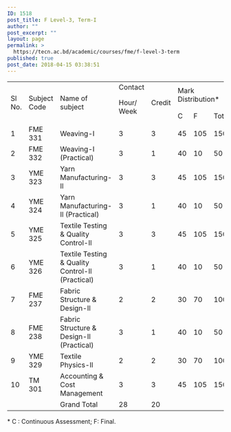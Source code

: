 ```yaml
---
ID: 1518
post_title: F Level-3, Term-I
author: ""
post_excerpt: ""
layout: page
permalink: >
  https://tecn.ac.bd/academic/courses/fme/f-level-3-term
published: true
post_date: 2018-04-15 03:38:51
---
```

<table width="634">
<tbody>
<tr>
<td rowspan="2" width="33">Sl No.</td>
<td rowspan="2" width="87">Subject Code</td>
<td rowspan="2" width="229">Name of subject</td>
<td rowspan="2" width="57">Contact

Hour/ Week</td>
<td rowspan="2" width="57">Credit</td>
<td colspan="3" width="170">Mark Distribution*</td>
</tr>
<tr>
<td width="57">C</td>
<td width="57">F</td>
<td width="56">Total</td>
</tr>
<tr>
<td width="33">1</td>
<td width="87">FME 331</td>
<td width="229">Weaving-I</td>
<td width="57">3</td>
<td width="57">3</td>
<td width="57">45</td>
<td width="57">105</td>
<td width="56">150</td>
</tr>
<tr>
<td width="33">2</td>
<td width="87">FME 332</td>
<td width="229">Weaving-I (Practical)</td>
<td width="57">3</td>
<td width="57">1</td>
<td width="57">40</td>
<td width="57">10</td>
<td width="56">50</td>
</tr>
<tr>
<td width="33">3</td>
<td width="87">YME 323</td>
<td width="229">Yarn Manufacturing-Il</td>
<td width="57">3</td>
<td width="57">3</td>
<td width="57">45</td>
<td width="57">105</td>
<td width="56">150</td>
</tr>
<tr>
<td width="33">4</td>
<td width="87">YME 324</td>
<td width="229">Yarn Manufacturing-Il (Practical)</td>
<td width="57">3</td>
<td width="57">1</td>
<td width="57">40</td>
<td width="57">10</td>
<td width="56">50</td>
</tr>
<tr>
<td width="33">5</td>
<td width="87">YME 325</td>
<td width="229">Textile Testing &amp; Quality Control-Il</td>
<td width="57">3</td>
<td width="57">3</td>
<td width="57">45</td>
<td width="57">105</td>
<td width="56">150</td>
</tr>
<tr>
<td width="33">6</td>
<td width="87">YME 326</td>
<td width="229">Textile Testing &amp; Quality Control-Il (Practical)</td>
<td width="57">3</td>
<td width="57">1</td>
<td width="57">40</td>
<td width="57">10</td>
<td width="56">50</td>
</tr>
<tr>
<td width="33">7</td>
<td width="87">FME 237</td>
<td width="229">Fabric Structure &amp; Design-Il</td>
<td width="57">2</td>
<td width="57">2</td>
<td width="57">30</td>
<td width="57">70</td>
<td width="56">100</td>
</tr>
<tr>
<td width="33">8</td>
<td width="87">FME 238</td>
<td width="229">Fabric Structure &amp; Design-Il (Practical)</td>
<td width="57">3</td>
<td width="57">1</td>
<td width="57">40</td>
<td width="57">10</td>
<td width="56">50</td>
</tr>
<tr>
<td width="33">9</td>
<td width="87">YME 329</td>
<td width="229">Textile Physics-Il</td>
<td width="57">2</td>
<td width="57">2</td>
<td width="57">30</td>
<td width="57">70</td>
<td width="56">100</td>
</tr>
<tr>
<td width="33">10</td>
<td width="87">TM 301</td>
<td width="229">Accounting &amp; Cost Management</td>
<td width="57">3</td>
<td width="57">3</td>
<td width="57">45</td>
<td width="57">105</td>
<td width="56">150</td>
</tr>
<tr>
<td width="33"></td>
<td width="87"></td>
<td width="229">Grand Total</td>
<td width="57">28</td>
<td width="57">20</td>
<td width="57"></td>
<td width="57"></td>
<td width="56"></td>
</tr>
</tbody>
</table>
* C : Continuous Assessment; F: Final.